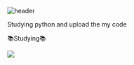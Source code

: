 ![header](https://capsule-render.vercel.app/api?type=cylinder&color=C7D36F&height=100&section=header&text=Python%20%study&fontSize=30&animation=blinking&fontColor=FCF9C6)

Studying python and upload the my code

📚Studying📚

<img src="https://img.shields.io/badge/Python-3776AB?style=for-the-badge&logo=Python&logoColor=white">
